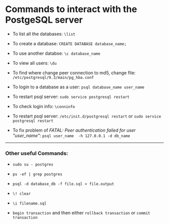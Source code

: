 # Commands to interact with the PostgeSQL server

* To list all the databases: `\list`

* To create a database: `CREATE DATABASE database_name;`

* To use another databse: `\c database_name`

* To view all users: `\du`

* To find where change peer connection to md5, change file: `/etc/postgresql/9.3/main/pg_hba.conf`

* To login to a database as a user: `psql database_name user_name`

* To restart psql server: `sudo service postgresql restart`

* To check login info: `\conninfo`

* To restart psql server: `/etc/init.d/postgresql restart` or `sudo service postgresql restart`

* To fix problem of *FATAL:  Peer authentication failed for user "user_name"*: `psql user_name  -h 127.0.0.1 -d db_name`

---------------------------------------
### Other useful Commands:
* `sudo su - postgres`

* `ps -ef | grep postgres`

* `psql -d database_db -f file.sql > file.output`

* `\! clear`

* `\i filename.sql`

* `begin transaction` and then either `rollback transaction` or `commit transaction`
